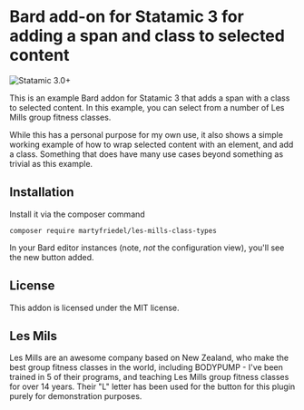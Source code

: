 # Bard add-on for Statamic 3 for adding a span and class to selected content

![Statamic 3.0+](https://img.shields.io/badge/Statamic-3.0+-FF269E?style=for-the-badge&link=https://statamic.com)

This is an example Bard addon for Statamic 3 that adds a span with a class to selected content. In this example, you can
select from a number of Les Mills group fitness classes.

While this has a personal purpose for my own use, it also shows a simple working example of how to wrap selected content
with an element, and add a class. Something that does have many use cases beyond something as trivial as this example.

## Installation

Install it via the composer command

```
composer require martyfriedel/les-mills-class-types
```

In your Bard editor instances (note, *not* the configuration view), you'll see the new button added.

## License

This addon is licensed under the MIT license.

## Les Mils

Les Mills are an awesome company based on New Zealand, who make the best group fitness classes in the world, including
BODYPUMP - I've been trained in 5 of their programs, and teaching Les Mills group fitness classes for over 14 years.
Their "L" letter has been used for the button for this plugin purely for demonstration purposes.
